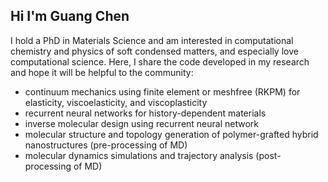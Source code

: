 ## Hi I'm Guang Chen

I hold a PhD in Materials Science and am interested in computational chemistry and physics of soft condensed matters, and especially love computational science. Here, I share the code developed in my research 
and hope it will be helpful to the community:
- continuum mechanics using finite element or meshfree (RKPM) for elasticity, viscoelasticity, and viscoplasticity
- recurrent neural networks for history-dependent materials
- inverse molecular design using recurrent neural network
- molecular structure and topology generation of polymer-grafted hybrid nanostructures (pre-processing of MD)
- molecular dynamics simulations and trajectory analysis (post-processing of MD)
